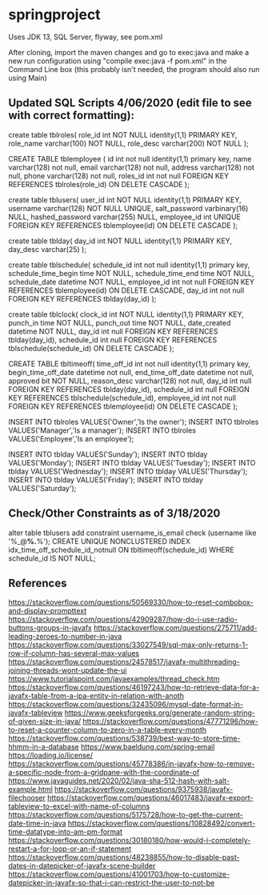 # springproject
Uses JDK 13, SQL Server, flyway, see pom.xml

After cloning, import the maven changes and go to exec:java and make a new run configuration using 
"compile exec:java -f pom.xml" in the Command Line box (this probably isn't needed, the program should also run using Main)

## Updated SQL Scripts 4/06/2020 (edit file to see with correct formatting):

create table tblroles(
    role_id int NOT NULL identity(1,1) PRIMARY KEY,
    role_name varchar(100) NOT NULL,
    role_desc varchar(200) NOT NULL
);

CREATE TABLE tblemployee (
	id int not null identity(1,1) primary key,
	name varchar(128) not null,
	email varchar(128) not null,
	address varchar(128) not null,
	phone varchar(128) not null,
	roles_id int not null FOREIGN KEY REFERENCES tblroles(role_id) ON DELETE CASCADE
);

create table tblusers(
    user_id int NOT NULL identity(1,1) PRIMARY KEY,
    username varchar(128) NOT NULL UNIQUE,
	salt_password varbinary(16) NULL,
	hashed_password varchar(255) NULL,
    employee_id int UNIQUE FOREIGN KEY REFERENCES tblemployee(id) ON DELETE CASCADE
);

create table tblday(
    day_id int NOT NULL identity(1,1) PRIMARY KEY,
    day_desc varchar(25)
);

create table tblschedule(
	schedule_id int not null identity(1,1) primary key,
    schedule_time_begin time NOT NULL,
    schedule_time_end time NOT NULL,
    schedule_date datetime NOT NULL,
	employee_id int not null FOREIGN KEY REFERENCES tblemployee(id) ON DELETE CASCADE,
    day_id int not null FOREIGN KEY REFERENCES tblday(day_id)
);

create table tblclock(
  	clock_id int NOT NULL identity(1,1) PRIMARY KEY,
    punch_in time NOT NULL,
  	punch_out time NOT NULL,
  	date_created datetime NOT NULL,
  	day_id int null FOREIGN KEY REFERENCES tblday(day_id),
  	schedule_id int null FOREIGN KEY REFERENCES tblschedule(schedule_id) ON DELETE CASCADE
  );

CREATE TABLE tbltimeoff(
	time_off_id int not null identity(1,1) primary key,
	begin_time_off_date datetime not null,
	end_time_off_date datetime not null,
	approved bit NOT NULL,
	reason_desc varchar(128) not null,
	day_id int null FOREIGN KEY REFERENCES tblday(day_id),
	schedule_id int null FOREIGN KEY REFERENCES tblschedule(schedule_id),
	employee_id int not null FOREIGN KEY REFERENCES tblemployee(id) ON DELETE CASCADE
);

INSERT INTO tblroles VALUES('Owner','Is the owner');
INSERT INTO tblroles VALUES('Manager','Is a manager');
INSERT INTO tblroles VALUES('Employee','Is an employee');

INSERT INTO tblday VALUES('Sunday');
INSERT INTO tblday VALUES('Monday');
INSERT INTO tblday VALUES('Tuesday');
INSERT INTO tblday VALUES('Wednesday');
INSERT INTO tblday VALUES('Thursday');
INSERT INTO tblday VALUES('Friday');
INSERT INTO tblday VALUES('Saturday');

## Check/Other Constraints as of 3/18/2020
alter table tblusers add constraint username_is_email check (username like '%_@__%.__%');
CREATE UNIQUE NONCLUSTERED INDEX idx_time_off_schedule_id_notnull
ON tbltimeoff(schedule_id)
WHERE schedule_id IS NOT NULL;

## References
https://stackoverflow.com/questions/50569330/how-to-reset-combobox-and-display-prompttext
https://stackoverflow.com/questions/42909287/how-do-i-use-radio-buttons-groups-in-javafx
https://stackoverflow.com/questions/275711/add-leading-zeroes-to-number-in-java
https://stackoverflow.com/questions/33027549/sql-max-only-returns-1-row-if-column-has-several-max-values
https://stackoverflow.com/questions/24578517/javafx-multithreading-joining-threads-wont-update-the-ui
https://www.tutorialspoint.com/javaexamples/thread_check.htm
https://stackoverflow.com/questions/46197243/how-to-retrieve-data-for-a-javafx-table-from-a-jpa-entity-in-relation-with-anoth
https://stackoverflow.com/questions/32435096/mysql-date-format-in-javafx-tableview
https://www.geeksforgeeks.org/generate-random-string-of-given-size-in-java/
https://stackoverflow.com/questions/47771296/how-to-reset-a-counter-column-to-zero-in-a-table-every-month
https://stackoverflow.com/questions/538739/best-way-to-store-time-hhmm-in-a-database
https://www.baeldung.com/spring-email
https://loading.io/license/
https://stackoverflow.com/questions/45778386/in-javafx-how-to-remove-a-specific-node-from-a-gridpane-with-the-coordinate-of
https://www.javaguides.net/2020/02/java-sha-512-hash-with-salt-example.html
https://stackoverflow.com/questions/9375938/javafx-filechooser
https://stackoverflow.com/questions/46017483/javafx-export-tableview-to-excel-with-name-of-columns
https://stackoverflow.com/questions/5175728/how-to-get-the-current-date-time-in-java
https://stackoverflow.com/questions/10828492/convert-time-datatype-into-am-pm-format
https://stackoverflow.com/questions/30180180/how-would-i-completely-restart-a-for-loop-or-an-if-statement
https://stackoverflow.com/questions/48238855/how-to-disable-past-dates-in-datepicker-of-javafx-scene-builder
https://stackoverflow.com/questions/41001703/how-to-customize-datepicker-in-javafx-so-that-i-can-restrict-the-user-to-not-be